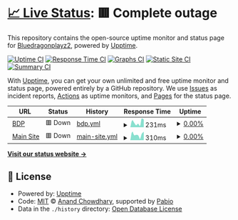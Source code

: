 # [📈 Live Status](https://status.bdp.blue): <!--live status--> **🟥 Complete outage**

This repository contains the open-source uptime monitor and status page for [Bluedragonplayz2](https://status.bdp.blue), powered by [Upptime](https://github.com/upptime/upptime).

[![Uptime CI](https://github.com/bluedragonplayz2/uptime-monitor/workflows/Uptime%20CI/badge.svg)](https://github.com/bluedragonplayz2/uptime-monitor/actions?query=workflow%3A%22Uptime+CI%22)
[![Response Time CI](https://github.com/bluedragonplayz2/uptime-monitor/workflows/Response%20Time%20CI/badge.svg)](https://github.com/bluedragonplayz2/uptime-monitor/actions?query=workflow%3A%22Response+Time+CI%22)
[![Graphs CI](https://github.com/bluedragonplayz2/uptime-monitor/workflows/Graphs%20CI/badge.svg)](https://github.com/bluedragonplayz2/uptime-monitor/actions?query=workflow%3A%22Graphs+CI%22)
[![Static Site CI](https://github.com/bluedragonplayz2/uptime-monitor/workflows/Static%20Site%20CI/badge.svg)](https://github.com/bluedragonplayz2/uptime-monitor/actions?query=workflow%3A%22Static+Site+CI%22)
[![Summary CI](https://github.com/bluedragonplayz2/uptime-monitor/workflows/Summary%20CI/badge.svg)](https://github.com/bluedragonplayz2/uptime-monitor/actions?query=workflow%3A%22Summary+CI%22)

With [Upptime](https://upptime.js.org), you can get your own unlimited and free uptime monitor and status page, powered entirely by a GitHub repository. We use [Issues](https://github.com/bluedragonplayz2/uptime-monitor/issues) as incident reports, [Actions](https://github.com/bluedragonplayz2/uptime-monitor/actions) as uptime monitors, and [Pages](https://status.bdp.blue) for the status page.

<!--start: status pages-->
<!-- This summary is generated by Upptime (https://github.com/upptime/upptime) -->
<!-- Do not edit this manually, your changes will be overwritten -->
<!-- prettier-ignore -->
| URL | Status | History | Response Time | Uptime |
| --- | ------ | ------- | ------------- | ------ |
| <img alt="" src="https://icons.duckduckgo.com/ip3/bdp.blue.ico" height="13"> [BDP](https://bdp.blue) | 🟥 Down | [bdp.yml](https://github.com/Bluedragonplayz2/uptime-monitor/commits/HEAD/history/bdp.yml) | <details><summary><img alt="Response time graph" src="./graphs/bdp/response-time-week.png" height="20"> 231ms</summary><br><a href="https://status.bdp.blue/history/bdp"><img alt="Response time 459" src="https://img.shields.io/endpoint?url=https%3A%2F%2Fraw.githubusercontent.com%2FBluedragonplayz2%2Fuptime-monitor%2FHEAD%2Fapi%2Fbdp%2Fresponse-time.json"></a><br><a href="https://status.bdp.blue/history/bdp"><img alt="24-hour response time 268" src="https://img.shields.io/endpoint?url=https%3A%2F%2Fraw.githubusercontent.com%2FBluedragonplayz2%2Fuptime-monitor%2FHEAD%2Fapi%2Fbdp%2Fresponse-time-day.json"></a><br><a href="https://status.bdp.blue/history/bdp"><img alt="7-day response time 231" src="https://img.shields.io/endpoint?url=https%3A%2F%2Fraw.githubusercontent.com%2FBluedragonplayz2%2Fuptime-monitor%2FHEAD%2Fapi%2Fbdp%2Fresponse-time-week.json"></a><br><a href="https://status.bdp.blue/history/bdp"><img alt="30-day response time 777" src="https://img.shields.io/endpoint?url=https%3A%2F%2Fraw.githubusercontent.com%2FBluedragonplayz2%2Fuptime-monitor%2FHEAD%2Fapi%2Fbdp%2Fresponse-time-month.json"></a><br><a href="https://status.bdp.blue/history/bdp"><img alt="1-year response time 459" src="https://img.shields.io/endpoint?url=https%3A%2F%2Fraw.githubusercontent.com%2FBluedragonplayz2%2Fuptime-monitor%2FHEAD%2Fapi%2Fbdp%2Fresponse-time-year.json"></a></details> | <details><summary><a href="https://status.bdp.blue/history/bdp">0.00%</a></summary><a href="https://status.bdp.blue/history/bdp"><img alt="All-time uptime 80.59%" src="https://img.shields.io/endpoint?url=https%3A%2F%2Fraw.githubusercontent.com%2FBluedragonplayz2%2Fuptime-monitor%2FHEAD%2Fapi%2Fbdp%2Fuptime.json"></a><br><a href="https://status.bdp.blue/history/bdp"><img alt="24-hour uptime 0.00%" src="https://img.shields.io/endpoint?url=https%3A%2F%2Fraw.githubusercontent.com%2FBluedragonplayz2%2Fuptime-monitor%2FHEAD%2Fapi%2Fbdp%2Fuptime-day.json"></a><br><a href="https://status.bdp.blue/history/bdp"><img alt="7-day uptime 0.00%" src="https://img.shields.io/endpoint?url=https%3A%2F%2Fraw.githubusercontent.com%2FBluedragonplayz2%2Fuptime-monitor%2FHEAD%2Fapi%2Fbdp%2Fuptime-week.json"></a><br><a href="https://status.bdp.blue/history/bdp"><img alt="30-day uptime 0.00%" src="https://img.shields.io/endpoint?url=https%3A%2F%2Fraw.githubusercontent.com%2FBluedragonplayz2%2Fuptime-monitor%2FHEAD%2Fapi%2Fbdp%2Fuptime-month.json"></a><br><a href="https://status.bdp.blue/history/bdp"><img alt="1-year uptime 80.59%" src="https://img.shields.io/endpoint?url=https%3A%2F%2Fraw.githubusercontent.com%2FBluedragonplayz2%2Fuptime-monitor%2FHEAD%2Fapi%2Fbdp%2Fuptime-year.json"></a></details>
| <img alt="" src="https://icons.duckduckgo.com/ip3/www.bdp.blue.ico" height="13"> [Main Site](https://www.bdp.blue) | 🟥 Down | [main-site.yml](https://github.com/Bluedragonplayz2/uptime-monitor/commits/HEAD/history/main-site.yml) | <details><summary><img alt="Response time graph" src="./graphs/main-site/response-time-week.png" height="20"> 310ms</summary><br><a href="https://status.bdp.blue/history/main-site"><img alt="Response time 462" src="https://img.shields.io/endpoint?url=https%3A%2F%2Fraw.githubusercontent.com%2FBluedragonplayz2%2Fuptime-monitor%2FHEAD%2Fapi%2Fmain-site%2Fresponse-time.json"></a><br><a href="https://status.bdp.blue/history/main-site"><img alt="24-hour response time 450" src="https://img.shields.io/endpoint?url=https%3A%2F%2Fraw.githubusercontent.com%2FBluedragonplayz2%2Fuptime-monitor%2FHEAD%2Fapi%2Fmain-site%2Fresponse-time-day.json"></a><br><a href="https://status.bdp.blue/history/main-site"><img alt="7-day response time 310" src="https://img.shields.io/endpoint?url=https%3A%2F%2Fraw.githubusercontent.com%2FBluedragonplayz2%2Fuptime-monitor%2FHEAD%2Fapi%2Fmain-site%2Fresponse-time-week.json"></a><br><a href="https://status.bdp.blue/history/main-site"><img alt="30-day response time 769" src="https://img.shields.io/endpoint?url=https%3A%2F%2Fraw.githubusercontent.com%2FBluedragonplayz2%2Fuptime-monitor%2FHEAD%2Fapi%2Fmain-site%2Fresponse-time-month.json"></a><br><a href="https://status.bdp.blue/history/main-site"><img alt="1-year response time 462" src="https://img.shields.io/endpoint?url=https%3A%2F%2Fraw.githubusercontent.com%2FBluedragonplayz2%2Fuptime-monitor%2FHEAD%2Fapi%2Fmain-site%2Fresponse-time-year.json"></a></details> | <details><summary><a href="https://status.bdp.blue/history/main-site">0.00%</a></summary><a href="https://status.bdp.blue/history/main-site"><img alt="All-time uptime 0.21%" src="https://img.shields.io/endpoint?url=https%3A%2F%2Fraw.githubusercontent.com%2FBluedragonplayz2%2Fuptime-monitor%2FHEAD%2Fapi%2Fmain-site%2Fuptime.json"></a><br><a href="https://status.bdp.blue/history/main-site"><img alt="24-hour uptime 0.00%" src="https://img.shields.io/endpoint?url=https%3A%2F%2Fraw.githubusercontent.com%2FBluedragonplayz2%2Fuptime-monitor%2FHEAD%2Fapi%2Fmain-site%2Fuptime-day.json"></a><br><a href="https://status.bdp.blue/history/main-site"><img alt="7-day uptime 0.00%" src="https://img.shields.io/endpoint?url=https%3A%2F%2Fraw.githubusercontent.com%2FBluedragonplayz2%2Fuptime-monitor%2FHEAD%2Fapi%2Fmain-site%2Fuptime-week.json"></a><br><a href="https://status.bdp.blue/history/main-site"><img alt="30-day uptime 0.00%" src="https://img.shields.io/endpoint?url=https%3A%2F%2Fraw.githubusercontent.com%2FBluedragonplayz2%2Fuptime-monitor%2FHEAD%2Fapi%2Fmain-site%2Fuptime-month.json"></a><br><a href="https://status.bdp.blue/history/main-site"><img alt="1-year uptime 0.21%" src="https://img.shields.io/endpoint?url=https%3A%2F%2Fraw.githubusercontent.com%2FBluedragonplayz2%2Fuptime-monitor%2FHEAD%2Fapi%2Fmain-site%2Fuptime-year.json"></a></details>

<!--end: status pages-->

[**Visit our status website →**](https://status.bdp.blue)

## 📄 License

- Powered by: [Upptime](https://github.com/upptime/upptime)
- Code: [MIT](./LICENSE) © [Anand Chowdhary](https://anandchowdhary.com), supported by [Pabio](https://pabio.com)
- Data in the `./history` directory: [Open Database License](https://opendatacommons.org/licenses/odbl/1-0/)
